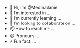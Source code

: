 - 👋 Hi, I’m @Medinadanie
- 👀 I’m interested in ...
- 🌱 I’m currently learning ...
- 💞️ I’m looking to collaborate on ...
- 📫 How to reach me ...
- 😄 Pronouns: ...
- ⚡ Fun fact: ...

<!---
Medinadanie/Medinadanie is a ✨ special ✨ repository because its `README.md` (this file) appears on your GitHub profile.
You can click the Preview link to take a look at your changes.
--->
